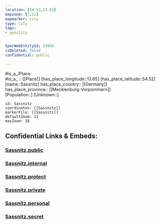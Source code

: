 ```yaml
---
location: [54.52,13.65] 
mapzoom: [7,12] 
mapmarker: city 
type: City
tags:
- geo/City


SpocWebEntityId: 33968
isDeleted: false
confidential: public

---
```

#is_a_/Place  
#is_a_ :: [[Place]] 
[has_place_longitude::13.65] 
[has_place_latitude::54.52] 
[name::Sassnitz] 
has_place_country:: [[Germany]]  
has_place_province:: [[Mecklenburg-Vorpommern]]  
[Population::] 
[Unknown::] 


```leaflet
id: Sassnitz
coordinates: [[Sassnitz]] 
markerFile: [[Sassnitz]] 
defaultZoom: 11 
maxZoom: 18
```


## Confidential Links & Embeds: 

### [Sassnitz.public](/_public/\Earth\Continent\Europe\Europe~Central\Germany\Germany~East\Mecklenburg-Vorpommern\counties~MV\Vorpommern-Rügen\cities~RügenSassnitz.public.md) 

### [Sassnitz.internal](/_internal/\Earth\Continent\Europe\Europe~Central\Germany\Germany~East\Mecklenburg-Vorpommern\counties~MV\Vorpommern-Rügen\cities~RügenSassnitz.internal.md) 

### [Sassnitz.protect](/_protect/\Earth\Continent\Europe\Europe~Central\Germany\Germany~East\Mecklenburg-Vorpommern\counties~MV\Vorpommern-Rügen\cities~RügenSassnitz.protect.md) 

### [Sassnitz.private](/_private/\Earth\Continent\Europe\Europe~Central\Germany\Germany~East\Mecklenburg-Vorpommern\counties~MV\Vorpommern-Rügen\cities~RügenSassnitz.private.md) 

### [Sassnitz.personal](/_personal/\Earth\Continent\Europe\Europe~Central\Germany\Germany~East\Mecklenburg-Vorpommern\counties~MV\Vorpommern-Rügen\cities~RügenSassnitz.personal.md) 

### [Sassnitz.secret](/_secret/\Earth\Continent\Europe\Europe~Central\Germany\Germany~East\Mecklenburg-Vorpommern\counties~MV\Vorpommern-Rügen\cities~RügenSassnitz.secret.md)

